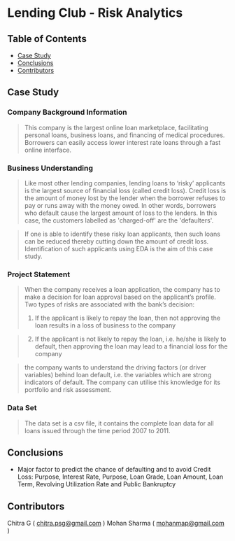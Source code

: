 # Lending Club - Risk Analytics

## Table of Contents

- [Case Study](#case-study)
- [Conclusions](#conclusions)
- [Contributors](#contributors)

<!-- You can include any other section that is pertinent to your problem -->

## Case Study

### Company Background Information

> This company is the largest online loan marketplace, facilitating personal loans, business loans, and financing of medical procedures. Borrowers can easily access lower interest rate loans through a fast online interface. 

### Business Understanding 

> Like most other lending companies, lending loans to ‘risky’ applicants is the largest source of financial loss (called credit loss). Credit loss is the amount of money lost by the lender when the borrower refuses to pay or runs away with the money owed. In other words, borrowers who default cause the largest amount of loss to the lenders. In this case, the customers labelled as 'charged-off' are the 'defaulters'. 

> If one is able to identify these risky loan applicants, then such loans can be reduced thereby cutting down the amount of credit loss. Identification of such applicants using EDA is the aim of this case study.
 

### Project Statement

> When the company receives a loan application, the company has to make a decision for loan approval based on the applicant’s profile. Two types of risks are associated with the bank’s decision:
  > 1. If the applicant is likely to repay the loan, then not approving the loan results in a loss of business to the company

  > 2. If the applicant is not likely to repay the loan, i.e. he/she is likely to default, then approving the loan may lead to a financial loss for the company

> the company wants to understand the driving factors (or driver variables) behind loan default, i.e. the variables which are strong indicators of default.  The company can utilise this knowledge for its portfolio and risk assessment. 


### Data Set

> The data set is a csv file, it contains the complete loan data for all loans issued through the time period 2007 to 2011.

<!-- You don't have to answer all the questions - just the ones relevant to your project. -->

## Conclusions

- Major factor to predict the chance of defaulting and to avoid Credit Loss: Purpose, Interest Rate, Purpose, Loan Grade, Loan Amount, Loan Term, Revolving Utilization Rate and Public Bankruptcy
  

<!-- You don't have to answer all the questions - just the ones relevant to your project. -->

## Contributors
Chitra G  ( chitra.psg@gmail.com )
Mohan Sharma ( mohanmap@gmail.com ) 




